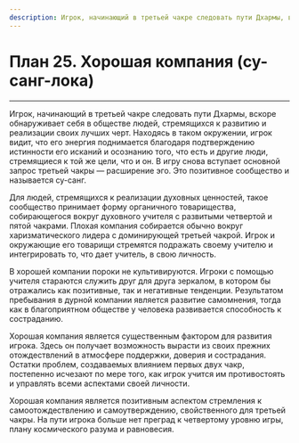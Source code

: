 ```yaml
---
description: Игрок, начинающий в третьей чакре следовать пути Дхармы, вскоре обнаруживает себя в обществе людей, стремящихся к развитию и реализации своих лучших черт.
---
```

# План 25. Хорошая компания (су-санг-лока) 


---
Игрок, начинающий в третьей чакре следовать пути Дхармы, вскоре обнаруживает себя в обществе людей, стремящихся к развитию и реализации своих лучших черт. Находясь в таком окружении, игрок видит, что его энергия поднимается благодаря подтверждению истинности его исканий и осознанию того, что есть и другие люди, стремящиеся к той же цели, что и он. В игру снова вступает основной запрос третьей чакры — расширение эго. Это позитивное сообщество и называется су-санг. 

Для людей, стремящихся к реализации духовных ценностей, такое сообщество принимает форму органичного товарищества, собирающегося вокруг духовного учителя с развитыми четвертой и пятой чакрами. Плохая компания собирается обычно вокруг харизматического лидера с доминирующей третьей чакрой. Игрок и окружающие его товарищи стремятся подражать своему учителю и интегрировать то, что дает учитель, в свою личность. 

В хорошей компании пороки не культивируются. Игроки с помощью учителя стараются служить друг для друга зеркалом, в котором бы отражались как позитивные, так и негативные тенденции. Результатом пребывания в дурной компании является развитие самомнения, тогда как в благоприятном обществе у человека развивается способность к состраданию. 

Хорошая компания является существенным фактором для развития игрока. Здесь он получает возможность вырасти из своих прежних отождествлений в атмосфере поддержки, доверия и сострадания. Остатки проблем, создаваемых влиянием первых двух чакр, постепенно исчезают по мере того, как игрок учится им противостоять и управлять всеми аспектами своей личности. 

Хорошая компания является позитивным аспектом стремления к самоотождествлению и самоутверждению, свойственного для третьей чакры. На пути игрока больше нет преград к четвертому уровню игры, плану космического разума и равновесия.
